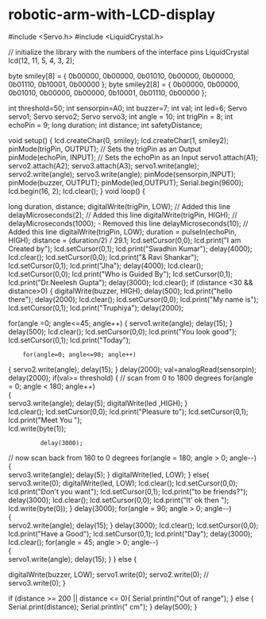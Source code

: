 # robotic-arm-with-LCD-display
#include <Servo.h>
#include <LiquidCrystal.h>

// initialize the library with the numbers of the interface pins
LiquidCrystal lcd(12, 11, 5, 4, 3, 2);

byte smiley[8] = {
  0b00000,
  0b00000,
  0b01010,
  0b00000,
  0b00000,
  0b01110,
  0b10001,
  0b00000
};
byte smiley2[8] = {
  0b00000,
  0b00000,
  0b01010,
  0b00000,
  0b00000,
  0b10001,
  0b01110,
  0b00000
};

int threshold=50;
int sensorpin=A0;
int buzzer=7;
int val;
int led=6;
Servo servo1;
Servo servo2;
Servo servo3;
int angle = 10;
int trigPin = 8;
int echoPin = 9;
long duration;
int distance;
int safetyDistance;

void setup() {
   lcd.createChar(0, smiley);
     lcd.createChar(1, smiley2);
  pinMode(trigPin, OUTPUT); // Sets the trigPin as an Output
pinMode(echoPin, INPUT); // Sets the echoPin as an Input
  servo1.attach(A1);
  servo2.attach(A2);
  servo3.attach(A3);
  servo1.write(angle);
  servo2.write(angle);
  servo3.write(angle);
  pinMode(sensorpin,INPUT);
  pinMode(buzzer, OUTPUT);
  pinMode(led,OUTPUT);
  Serial.begin(9600);
   lcd.begin(16, 2);
  lcd.clear();
}
void loop() 
{ 

  long duration, distance;
  digitalWrite(trigPin, LOW);  // Added this line
  delayMicroseconds(2); // Added this line
  digitalWrite(trigPin, HIGH);
//  delayMicroseconds(1000); - Removed this line
  delayMicroseconds(10); // Added this line
  digitalWrite(trigPin, LOW);
  duration = pulseIn(echoPin, HIGH);
  distance = (duration/2) / 29.1;
  lcd.setCursor(0,0);
lcd.print("I am Created by");
lcd.setCursor(0,1);
lcd.print("Swadhin Kumar");
delay(4000);
lcd.clear();
lcd.setCursor(0,0);
lcd.print("& Ravi Shankar");
lcd.setCursor(0,1);
lcd.print("Jha");
delay(4000);
lcd.clear();
lcd.setCursor(0,0);
lcd.print("Who is Guided By");
lcd.setCursor(0,1);
lcd.print("Dr.Neelesh Gupta");
delay(3000);
lcd.clear();
  if (distance <30  && distance>0)
{
   digitalWrite(buzzer, HIGH);
  delay(500);
  lcd.print("hello there");
  delay(2000);
  lcd.clear();
lcd.setCursor(0,0);
lcd.print("My name is");
lcd.setCursor(0,1);
lcd.print("Truphiya");
delay(2000);

  for(angle =0; angle<=45; angle++)
  {
     servo1.write(angle);
     delay(15);
  }
  delay(500);
  lcd.clear();
  lcd.setCursor(0,0);
lcd.print("You look good");
lcd.setCursor(0,1);
lcd.print("Today");


        for(angle=0; angle<=90; angle++)
{
             servo2.write(angle);
             delay(15);
}
        delay(2000);
 val=analogRead(sensorpin);
 delay(2000);
 if(val>= threshold)
 {              // scan from 0 to 1800 degrees
   for(angle = 0; angle < 180; angle++)  
  {                                  
    servo3.write(angle);
    delay(5);
     digitalWrite(led ,HIGH);
  }  
  lcd.clear();
  lcd.setCursor(0,0);
lcd.print("Pleasure to");
lcd.setCursor(0,1);
lcd.print("Meet You  ");    
lcd.write(byte(1));       

             delay(3000);
  // now scan back from 180 to 0 degrees
  for(angle = 180; angle > 0; angle--)    
  {                                
    servo3.write(angle);
    delay(5);
  }
  digitalWrite(led, LOW);
 }
 else{
    servo3.write(0);
    digitalWrite(led, LOW);
    lcd.clear();
  lcd.setCursor(0,0);
lcd.print("Don't you want");
lcd.setCursor(0,1);
lcd.print("to be friends?");
delay(3000);
lcd.clear();
  lcd.setCursor(0,0);
lcd.print("It' ok then  ");
lcd.write(byte(0));
 }
  delay(3000);
  for(angle = 90; angle > 0; angle--)    
  {                                
    servo2.write(angle);
    delay(15);
  }
  delay(3000);
  lcd.clear();
  lcd.setCursor(0,0);
lcd.print("Have a Good");
lcd.setCursor(0,1);
lcd.print("Day");
delay(3000);
lcd.clear();
  for(angle = 45; angle > 0; angle--)    
  {                                
    servo1.write(angle);
    delay(15);
  }
}
else
{
  
   digitalWrite(buzzer, LOW);
  servo1.write(0);
  servo2.write(0);
  // servo3.write(0);
}

if (distance >= 200 || distance <= 0){
    Serial.println("Out of range");
  }
  else {
    Serial.print(distance);
    Serial.println(" cm");
  }
  delay(500);
}

